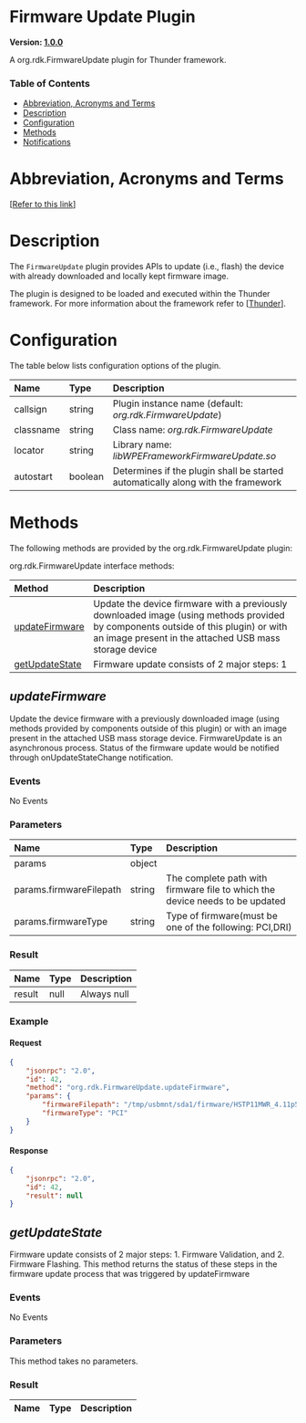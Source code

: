 <!-- Generated automatically, DO NOT EDIT! -->
<a name="Firmware_Update_Plugin"></a>
# Firmware Update Plugin

**Version: [1.0.0]()**

A org.rdk.FirmwareUpdate plugin for Thunder framework.

### Table of Contents

- [Abbreviation, Acronyms and Terms](#Abbreviation,_Acronyms_and_Terms)
- [Description](#Description)
- [Configuration](#Configuration)
- [Methods](#Methods)
- [Notifications](#Notifications)

<a name="Abbreviation,_Acronyms_and_Terms"></a>
# Abbreviation, Acronyms and Terms

[[Refer to this link](overview/aat.md)]

<a name="Description"></a>
# Description

The `FirmwareUpdate` plugin provides APIs to update (i.e., flash) the device with already downloaded and locally kept firmware image.

The plugin is designed to be loaded and executed within the Thunder framework. For more information about the framework refer to [[Thunder](#Thunder)].

<a name="Configuration"></a>
# Configuration

The table below lists configuration options of the plugin.

| Name | Type | Description |
| :-------- | :-------- | :-------- |
| callsign | string | Plugin instance name (default: *org.rdk.FirmwareUpdate*) |
| classname | string | Class name: *org.rdk.FirmwareUpdate* |
| locator | string | Library name: *libWPEFrameworkFirmwareUpdate.so* |
| autostart | boolean | Determines if the plugin shall be started automatically along with the framework |

<a name="Methods"></a>
# Methods

The following methods are provided by the org.rdk.FirmwareUpdate plugin:

org.rdk.FirmwareUpdate interface methods:

| Method | Description |
| :-------- | :-------- |
| [updateFirmware](#updateFirmware) | Update the device firmware with a previously downloaded image (using methods provided by components outside of this plugin) or with an image present in the attached USB mass storage device |
| [getUpdateState](#getUpdateState) | Firmware update consists of 2 major steps: 1 |


<a name="updateFirmware"></a>
## *updateFirmware*

Update the device firmware with a previously downloaded image (using methods provided by components outside of this plugin) or with an image present in the attached USB mass storage device. FirmwareUpdate is an asynchronous process. Status of the firmware update would be notified through onUpdateStateChange notification.

### Events

No Events

### Parameters

| Name | Type | Description |
| :-------- | :-------- | :-------- |
| params | object |  |
| params.firmwareFilepath | string | The complete path with firmware file to which the device needs to be updated |
| params.firmwareType | string | Type of firmware(must be one of the following: PCI,DRI) |

### Result

| Name | Type | Description |
| :-------- | :-------- | :-------- |
| result | null | Always null |

### Example

#### Request

```json
{
    "jsonrpc": "2.0",
    "id": 42,
    "method": "org.rdk.FirmwareUpdate.updateFirmware",
    "params": {
        "firmwareFilepath": "/tmp/usbmnt/sda1/firmware/HSTP11MWR_4.11p5s1_VBN_sdy.bin",
        "firmwareType": "PCI"
    }
}
```

#### Response

```json
{
    "jsonrpc": "2.0",
    "id": 42,
    "result": null
}
```

<a name="getUpdateState"></a>
## *getUpdateState*

Firmware update consists of 2 major steps: 1. Firmware Validation, and 2. Firmware Flashing. This method returns the status of these steps in the firmware update process that was triggered by updateFirmware 

### Events

No Events

### Parameters

This method takes no parameters.

### Result

| Name | Type | Description |
| :-------- | :-------- | :-------- |
